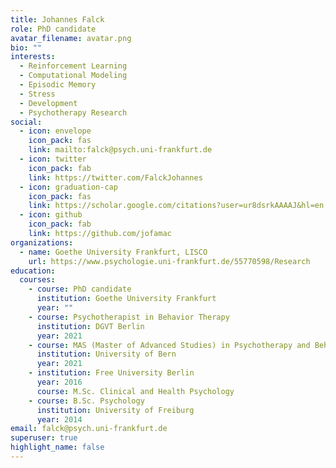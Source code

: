 ```yaml
---
title: Johannes Falck
role: PhD candidate
avatar_filename: avatar.png
bio: ""
interests:
  - Reinforcement Learning
  - Computational Modeling
  - Episodic Memory
  - Stress
  - Development
  - Psychotherapy Research
social:
  - icon: envelope
    icon_pack: fas
    link: mailto:falck@psych.uni-frankfurt.de
  - icon: twitter
    icon_pack: fab
    link: https://twitter.com/FalckJohannes
  - icon: graduation-cap
    icon_pack: fas
    link: https://scholar.google.com/citations?user=ur8dsrkAAAAJ&hl=en
  - icon: github
    icon_pack: fab
    link: https://github.com/jofamac
organizations:
  - name: Goethe University Frankfurt, LISCO
    url: https://www.psychologie.uni-frankfurt.de/55770598/Research
education:
  courses:
    - course: PhD candidate
      institution: Goethe University Frankfurt
      year: ""
    - course: Psychotherapist in Behavior Therapy
      institution: DGVT Berlin
      year: 2021
    - course: MAS (Master of Advanced Studies) in Psychotherapy and Behavior Therapy
      institution: University of Bern
      year: 2021
    - institution: Free University Berlin
      year: 2016
      course: M.Sc. Clinical and Health Psychology
    - course: B.Sc. Psychology
      institution: University of Freiburg
      year: 2014
email: falck@psych.uni-frankfurt.de
superuser: true
highlight_name: false
---
```

